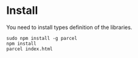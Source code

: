 # Install

You need to install types definition of the libraries.

```
sudo npm install -g parcel
npm install
parcel index.html
```